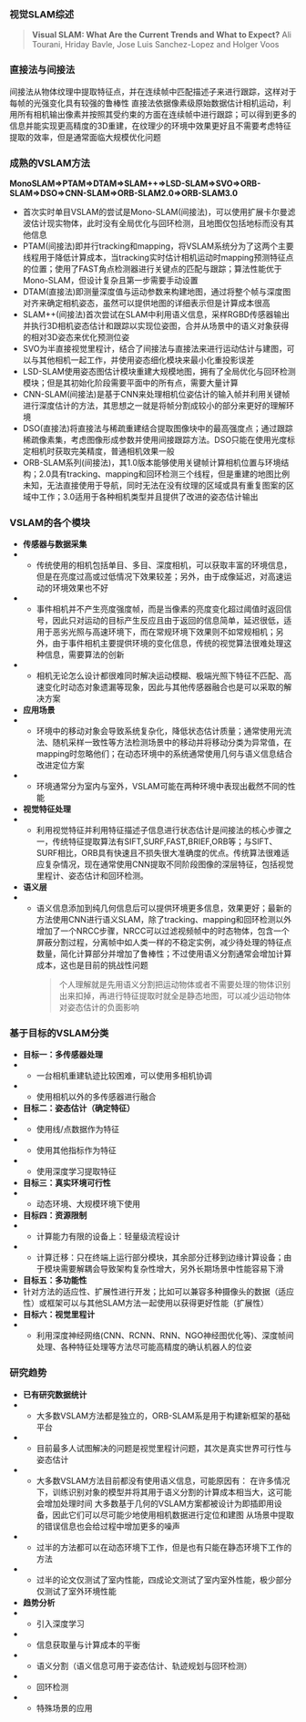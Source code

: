 ### 视觉SLAM综述
> **Visual SLAM: What Are the Current Trends and What to Expect?**
> Ali Tourani, Hriday Bavle, Jose Luis Sanchez-Lopez and Holger Voos

### 直接法与间接法
间接法从物体纹理中提取特征点，并在连续帧中匹配描述子来进行跟踪，这样对于每帧的光强变化具有较强的鲁棒性
直接法依据像素级原始数据估计相机运动，利用所有相机输出像素并按照其受约束的方面在连续帧中进行跟踪；可以得到更多的信息并能实现更高精度的3D重建，在纹理少的环境中效果更好且不需要考虑特征提取的效率，但是通常面临大规模优化问题

### 成熟的VSLAM方法
**MonoSLAM$\Rightarrow$PTAM$\Rightarrow$DTAM$\Rightarrow$SLAM++$\Rightarrow$LSD-SLAM$\Rightarrow$SVO$\Rightarrow$ORB-SLAM$\Rightarrow$DSO$\Rightarrow$CNN-SLAM$\Rightarrow$ORB-SLAM2.0$\Rightarrow$ORB-SLAM3.0**
* 首次实时单目VSLAM的尝试是Mono-SLAM(间接法)，可以使用扩展卡尔曼滤波估计现实物体，此时没有全局优化与回环检测，且地图仅包括地标而没有其他信息
* PTAM(间接法)即并行tracking和mapping，将VSLAM系统分为了这两个主要线程用于降低计算成本，当tracking实时估计相机运动时mapping预测特征点的位置；使用了FAST角点检测器进行关键点的匹配与跟踪；算法性能优于Mono-SLAM，但设计复杂且第一步需要手动设置
* DTAM(直接法)即测量深度值与运动参数来构建地图，通过将整个帧与深度图对齐来确定相机姿态，虽然可以提供地图的详细表示但是计算成本很高
* SLAM++(间接法)首次尝试在SLAM中利用语义信息，采样RGBD传感器输出并执行3D相机姿态估计和跟踪以实现位姿图，合并从场景中的语义对象获得的相对3D姿态来优化预测位姿
* SVO为半直接视觉里程计，结合了间接法与直接法来进行运动估计与建图，可以与其他相机一起工作，并使用姿态细化模块来最小化重投影误差
* LSD-SLAM使用姿态图估计模块重建大规模地图，拥有了全局优化与回环检测模块；但是其初始化阶段需要平面中的所有点，需要大量计算
* CNN-SLAM(间接法)是基于CNN来处理相机位姿估计的输入帧并利用关键帧进行深度估计的方法，其思想之一就是将帧分割成较小的部分来更好的理解环境
* DSO(直接法)将直接法与稀疏重建结合提取图像块中的最高强度点；通过跟踪稀疏像素集，考虑图像形成参数并使用间接跟踪方法。DSO只能在使用光度标定相机时获取完美精度，普通相机效果一般
* ORB-SLAM系列(间接法)，其1.0版本能够使用关键帧计算相机位置与环境结构；2.0具有tracking、mapping和回环检测三个线程，但是重建的地图比例未知，无法直接使用于导航，同时无法在没有纹理的区域或具有重复图案的区域中工作；3.0适用于各种相机类型并且提供了改进的姿态估计输出

### VSLAM的各个模块
* **传感器与数据采集**
* * 传统使用的相机包括单目、多目、深度相机，可以获取丰富的环境信息，但是在亮度过高或过低情况下效果较差；另外，由于成像延迟，对高速运动的环境效果也不好
* * 事件相机并不产生亮度强度帧，而是当像素的亮度变化超过阈值时返回信号，因此只对运动的目标产生反应且由于返回的信息简单，延迟很低，适用于恶劣光照与高速环境下，而在常规环境下效果则不如常规相机；另外，由于事件相机主要提供环境的变化信息，传统的视觉算法很难处理这种信息，需要算法的创新
* * 相机无论怎么设计都很难同时解决运动模糊、极端光照下特征不匹配、高速变化时动态对象遗漏等现象，因此与其他传感器融合也是可以采取的解决方案
* **应用场景**
* * 环境中的移动对象会导致系统复杂化，降低状态估计质量；通常使用光流法、随机采样一致性等方法检测场景中的移动并将移动分类为异常值，在mapping时忽略他们；在动态环境中的系统通常使用几何与语义信息结合改进定位方案
* * 环境通常分为室内与室外，VSLAM可能在两种环境中表现出截然不同的性能
* **视觉特征处理**
* * 利用视觉特征并利用特征描述子信息进行状态估计是间接法的核心步骤之一，传统特征提取算法有SIFT,SURF,FAST,BRIEF,ORB等；与SIFT、SURF相比，ORB具有快速且不损失很大准确度的优点。传统算法很难适应复杂情况，现在通常使用CNN提取不同阶段图像的深层特征，包括视觉里程计、姿态估计和回环检测。
* **语义层**
* * 语义信息添加到纯几何信息后可以提供环境更多信息，效果更好；最新的方法使用CNN进行语义SLAM，除了tracking、mapping和回环检测以外增加了一个NRCC步骤，NRCC可以过滤视频帧中的时态物体，包含一个屏蔽分割过程，分离帧中如人类一样的不稳定实例，减少待处理的特征点数量，简化计算部分并增加了鲁棒性；不过使用语义分割通常会增加计算成本，这也是目前的挑战性问题
    > 个人理解就是先用语义分割把运动物体或者不需要处理的物体识别出来扣掉，再进行特征提取时就全是静态地图，可以减少运动物体对姿态估计的负面影响

### 基于目标的VSLAM分类
* **目标一：多传感器处理**
* * 一台相机重建轨迹比较困难，可以使用多相机协调
* * 使用相机以外的多传感器进行融合
* **目标二：姿态估计（确定特征）**
* * 使用线/点数据作为特征
* * 使用其他指标作为特征
* * 使用深度学习提取特征
* **目标三：真实环境可行性**
* * 动态环境、大规模环境下使用
* **目标四：资源限制**
* * 计算能力有限的设备上：轻量级流程设计
* * 计算迁移：只在终端上运行部分模块，其余部分迁移到边缘计算设备；由于模块需要解耦会导致架构复杂性增大，另外长期场景中性能容易下滑
* **目标五：多功能性**
* 针对方法的适应性、扩展性进行开发；比如可以兼容多种摄像头的数据（适应性）或框架可以与其他SLAM方法一起使用以获得更好性能（扩展性）
* **目标六：视觉里程计**
* * 利用深度神经网络(CNN、RCNN、RNN、NGO神经图优化等)、深度帧间处理、各种特征处理等方法尽可能高精度的确认机器人的位姿

### 研究趋势
* **已有研究数据统计**
* * 大多数VSLAM方法都是独立的，ORB-SLAM系是用于构建新框架的基础平台
* * 目前最多人试图解决的问题是视觉里程计问题，其次是真实世界可行性与姿态估计
* * 大多数VSLAM方法目前都没有使用语义信息，可能原因有：
    在许多情况下，训练识别对象的模型并将其用于语义分割的计算成本相当大，这可能会增加处理时间
    大多数基于几何的VSLAM方案都被设计为即插即用设备，因此它们可以尽可能少地使用相机数据进行定位和建图
    从场景中提取的错误信息也会给过程中增加更多的噪声
* * 过半的方法都可以在动态环境下工作，但是也有只能在静态环境下工作的方法
* * 过半的论文仅测试了室内性能，四成论文测试了室内室外性能，极少部分仅测试了室外环境性能
* **趋势分析**
* * 引入深度学习
* * 信息获取量与计算成本的平衡
* * 语义分割（语义信息可用于姿态估计、轨迹规划与回环检测）
* * 回环检测
* * 特殊场景的应用
